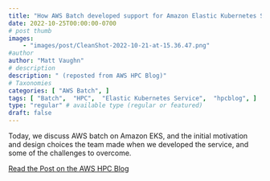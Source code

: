 ```yaml
---
title: "How AWS Batch developed support for Amazon Elastic Kubernetes Service"
date: 2022-10-25T00:00:00-0700
# post thumb
images:
    - "images/post/CleanShot-2022-10-21-at-15.36.47.png"
#author
author: "Matt Vaughn"
# description
description: " (reposted from AWS HPC Blog)"
# Taxonomies
categories: [ "AWS Batch", ]
tags: [ "Batch",  "HPC",  "Elastic Kubernetes Service",  "hpcblog", ]
type: "regular" # available type (regular or featured)
draft: false
---
```


Today, we discuss AWS batch on Amazon EKS, and the initial motivation and design choices the team made when we developed the service, and some of the challenges to overcome.

<a href="{{ url }}" class="btn btn-primary btn-lg active" role="button" aria-pressed="true" style="margin-top: 8px;">Read the Post on the AWS HPC Blog</a>